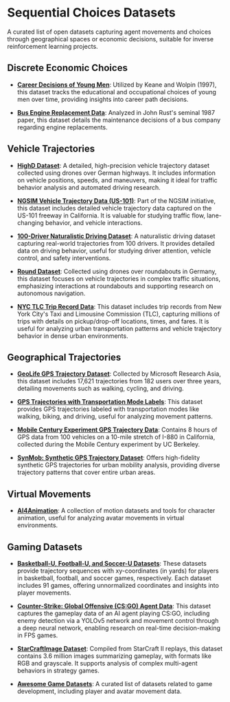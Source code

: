 # Sequential Choices Datasets

A curated list of open datasets capturing agent movements and choices through geographical spaces or economic decisions, suitable for inverse reinforcement learning projects.

## Discrete Economic Choices

- **[Career Decisions of Young Men](https://github.com/lindamaok899/student-project-lindamaok899)**: Utilized by Keane and Wolpin (1997), this dataset tracks the educational and occupational choices of young men over time, providing insights into career path decisions.

- **[Bus Engine Replacement Data](https://www.kaggle.com/datasets/erichschulman/bus1234.csv)**: Analyzed in John Rust's seminal 1987 paper, this dataset details the maintenance decisions of a bus company regarding engine replacements.

## Vehicle Trajectories

- **[HighD Dataset](https://levelxdata.com/highd-dataset/)**: A detailed, high-precision vehicle trajectory dataset collected using drones over German highways. It includes information on vehicle positions, speeds, and maneuvers, making it ideal for traffic behavior analysis and automated driving research.

- **[NGSIM Vehicle Trajectory Data (US-101)](https://www.kaggle.com/datasets/nigelwilliams/ngsim-vehicle-trajectory-data-us-101?select=trajectories-0750am-0805am.txt)**: Part of the NGSIM initiative, this dataset includes detailed vehicle trajectory data captured on the US-101 freeway in California. It is valuable for studying traffic flow, lane-changing behavior, and vehicle interactions.

- **[100-Driver Naturalistic Driving Dataset](https://100-driver.github.io/)**: A naturalistic driving dataset capturing real-world trajectories from 100 drivers. It provides detailed data on driving behavior, useful for studying driver attention, vehicle control, and safety interventions.

- **[Round Dataset](https://levelxdata.com/round-dataset/)**: Collected using drones over roundabouts in Germany, this dataset focuses on vehicle trajectories in complex traffic situations, emphasizing interactions at roundabouts and supporting research on autonomous navigation.

- **[NYC TLC Trip Record Data](https://www.nyc.gov/site/tlc/about/tlc-trip-record-data.page)**: This dataset includes trip records from New York City's Taxi and Limousine Commission (TLC), capturing millions of trips with details on pickup/drop-off locations, times, and fares. It is useful for analyzing urban transportation patterns and vehicle trajectory behavior in dense urban environments.

## Geographical Trajectories

- **[GeoLife GPS Trajectory Dataset](https://www.microsoft.com/en-us/research/publication/geolife-gps-trajectory-dataset-user-guide/)**: Collected by Microsoft Research Asia, this dataset includes 17,621 trajectories from 182 users over three years, detailing movements such as walking, cycling, and driving.

- **[GPS Trajectories with Transportation Mode Labels](https://www.microsoft.com/en-us/research/publication/gps-trajectories-with-transportation-mode-labels/)**: This dataset provides GPS trajectories labeled with transportation modes like walking, biking, and driving, useful for analyzing movement patterns.

- **[Mobile Century Experiment GPS Trajectory Data](https://github.com/ucbtrans/mcdata)**: Contains 8 hours of GPS data from 100 vehicles on a 10-mile stretch of I-880 in California, collected during the Mobile Century experiment by UC Berkeley.

- **[SynMob: Synthetic GPS Trajectory Dataset](https://github.com/mitll/synmob)**: Offers high-fidelity synthetic GPS trajectories for urban mobility analysis, providing diverse trajectory patterns that cover entire urban areas.

## Virtual Movements

- **[AI4Animation](https://github.com/sebastianstarke/AI4Animation)**: A collection of motion datasets and tools for character animation, useful for analyzing avatar movements in virtual environments.

## Gaming Datasets

- **[Basketball-U, Football-U, and Soccer-U Datasets](https://arxiv.org/html/2405.17680)**: These datasets provide trajectory sequences with xy-coordinates (in yards) for players in basketball, football, and soccer games, respectively. Each dataset includes 91 games, offering unnormalized coordinates and insights into player movements.

- **[Counter-Strike: Global Offensive (CS:GO) Agent Data](https://cs230.stanford.edu/projects_fall_2021/reports/102988723.pdf)**: This dataset captures the gameplay data of an AI agent playing CS:GO, including enemy detection via a YOLOv5 network and movement control through a deep neural network, enabling research on real-time decision-making in FPS games.

- **[StarCraftImage Dataset](https://arxiv.org/abs/2401.04290)**: Compiled from StarCraft II replays, this dataset contains 3.6 million images summarizing gameplay, with formats like RGB and grayscale. It supports analysis of complex multi-agent behaviors in strategy games.

- **[Awesome Game Datasets](https://github.com/leomaurodesenv/game-datasets)**: A curated list of datasets related to game development, including player and avatar movement data.

